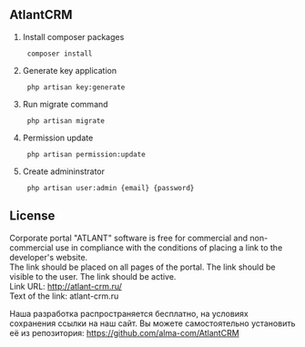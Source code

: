 ## AtlantCRM

1. Install composer packages

        composer install

1. Generate key application

        php artisan key:generate

1. Run migrate command

        php artisan migrate

1. Permission update

        php artisan permission:update

1. Create admininstrator

        php artisan user:admin {email} {password}
        
## License
Corporate portal "ATLANT" software is free for commercial and non-commercial use in compliance with the conditions of placing a link to the developer's website.  
The link should be placed on all pages of the portal. The link should be visible to the user. The link should be active.  
Link URL: http://atlant-crm.ru/  
Text of the link: atlant-crm.ru  

Наша разработка распространяется бесплатно, на условиях сохранения ссылки на наш сайт. Вы можете самостоятельно установить её из репозитория: 
https://github.com/alma-com/AtlantCRM
